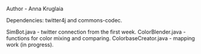 Author - Anna Kruglaia

Dependencies: twitter4j and commons-codec.

SimBot.java - twitter connection from the first week. 
ColorBlender.java - functions for color mixing and comparing.
ColorbaseCreator.java - mapping work (in progress). 


